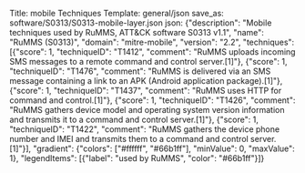 Title: mobile Techniques
Template: general/json
save_as: software/S0313/S0313-mobile-layer.json
json: {"description": "Mobile techniques used by RuMMS, ATT&CK software S0313 v1.1", "name": "RuMMS (S0313)", "domain": "mitre-mobile", "version": "2.2", "techniques": [{"score": 1, "techniqueID": "T1412", "comment": "RuMMS uploads incoming SMS messages to a remote command and control server.[1]"}, {"score": 1, "techniqueID": "T1476", "comment": "RuMMS is delivered via an SMS message containing a link to an APK (Android application package).[1]"}, {"score": 1, "techniqueID": "T1437", "comment": "RuMMS uses HTTP for command and control.[1]"}, {"score": 1, "techniqueID": "T1426", "comment": "RuMMS gathers device model and operating system version information and transmits it to a command and control server.[1]"}, {"score": 1, "techniqueID": "T1422", "comment": "RuMMS gathers the device phone number and IMEI and transmits them to a command and control server.[1]"}], "gradient": {"colors": ["#ffffff", "#66b1ff"], "minValue": 0, "maxValue": 1}, "legendItems": [{"label": "used by RuMMS", "color": "#66b1ff"}]}